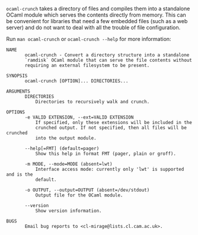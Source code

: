 `ocaml-crunch` takes a directory of files and compiles them into a standalone
OCaml module which serves the contents directly from memory.  This can be
convenient for libraries that need a few embedded files (such as a web server)
and do not want to deal with all the trouble of file configuration.

Run `man ocaml-crunch` or `ocaml-crunch --help` for more information:

```
NAME
       ocaml-crunch - Convert a directory structure into a standalone
       `ramdisk` OCaml module that can serve the file contents without
       requiring an external filesystem to be present.

SYNOPSIS
       ocaml-crunch [OPTION]... DIRECTORIES...

ARGUMENTS
       DIRECTORIES
           Directories to recursively walk and crunch.

OPTIONS
       -e VALID EXTENSION, --ext=VALID EXTENSION
           If specified, only these extensions will be included in the
           crunched output. If not specified, then all files will be crunched
           into the output module.

       --help[=FMT] (default=pager)
           Show this help in format FMT (pager, plain or groff).

       -m MODE, --mode=MODE (absent=lwt)
           Interface access mode: currently only 'lwt' is supported and is the
           default.

       -o OUTPUT, --output=OUTPUT (absent=/dev/stdout)
           Output file for the OCaml module.

       --version
           Show version information.

BUGS
       Email bug reports to <cl-mirage@lists.cl.cam.ac.uk>.
```
